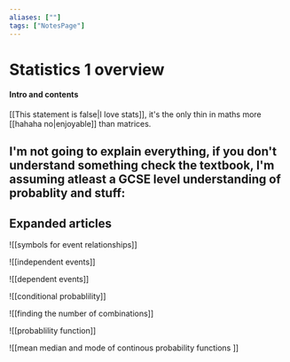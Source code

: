 ```yaml
---
aliases: [""]
tags: ["NotesPage"]
---
```


# Statistics 1 overview

#### Intro and contents
[[This statement is false|I love stats]], it's the only thin in maths more [[hahaha no|enjoyable]] than matrices.

I'm not going to explain everything, if you don't understand something check the textbook, I'm assuming atleast a GCSE level understanding of probablity and stuff:
- 


## Expanded articles
![[symbols for event relationships]]

![[independent events]]

![[dependent events]]

![[conditional probablility]]

![[finding the number of combinations]]

![[probablility function]]

![[mean median and mode of continous probability functions
]]